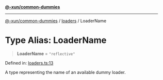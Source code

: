 [**@-xun/common-dummies**](../../README.md)

***

[@-xun/common-dummies](../../README.md) / [loaders](../README.md) / LoaderName

# Type Alias: LoaderName

> **LoaderName** = `"reflective"`

Defined in: [loaders.ts:13](https://github.com/Xunnamius/test-utils/blob/27307f4c6ac10e7904921f29f478c424bc1f6ff1/packages/common-dummies/src/loaders.ts#L13)

A type representing the name of an available dummy loader.

